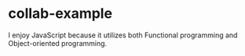 # collab-example
I enjoy JavaScript because it utilizes both Functional programming and Object-oriented programming.